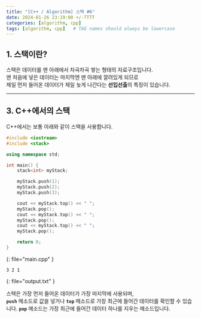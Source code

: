 ```yaml
---
title: "[C++ / Algorithm] 스택 #6"
date: 2024-01-26 23:19:00 +/-TTTT
categories: [algorithm, cpp]
tags: [algorithm, cpp]   # TAG names should always be lowercase
---
```


## 1. 스택이란?

스택은 데이터를 맨 아래에서 차곡차곡 쌓는 형태의 자료구조입니다.<br>
맨 처음에 넣은 데이터는 마지막엔 맨 아래에 깔려있게 되므로<br>
제일 먼저 들어온 데이터가 제일 늦게 나간다는 **선입선출**의 특징이 있습니다. 

----

## 3. C++에서의 스택

C++에서는 보통 아래와 같이 스택을 사용합니다.

```cpp
#include <iostream>
#include <stack>

using namespace std;

int main() {
    stack<int> myStack;

    myStack.push(1);
    myStack.push(2);
    myStack.push(3);

    cout << myStack.top() << " ";
    myStack.pop();
    cout << myStack.top() << " ";
    myStack.pop();
    cout << myStack.top() << " ";
    myStack.pop();

    return 0;
}
```
{: file="main.cpp" }
```
3 2 1 
```
{: file="output.txt" }

스택은 가장 먼저 들어온 데이터가 가장 마지막에 사용되며,<br>
**`push`** 메소드로 값을 넣거나 **`top`** 메소드로 가장 최근에 들어간 데이터를 확인할 수 있습니다.
**`pop`** 메소드는 가장 최근에 들어간 데이터 하나를 지우는 메소드입니다.
